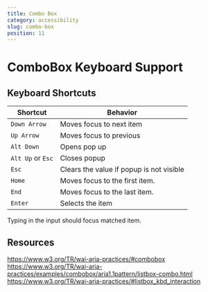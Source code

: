 ```yaml
---
title: Combo Box
category: accessibility
slug: combo-box
position: 11
---
```

# ComboBox Keyboard Support

## Keyboard Shortcuts

| Shortcut | Behavior |
|----------|----------|
| `Down Arrow`| Moves focus to next item|
| `Up Arrow`| Moves focus to previous|
| `Alt Down` | Opens pop up|
| `Alt Up` or `Esc` | Closes popup|
|  `Esc` | Clears the value if popup is not visible|
| `Home` | Moves focus to the first item.  |
| `End` | Moves focus to the last item. |
| `Enter` | Selects the item |

Typing in the input should focus matched item.

## Resources

https://www.w3.org/TR/wai-aria-practices/#combobox
https://www.w3.org/TR/wai-aria-practices/examples/combobox/aria1.1pattern/listbox-combo.html
https://www.w3.org/TR/wai-aria-practices/#listbox_kbd_interaction

